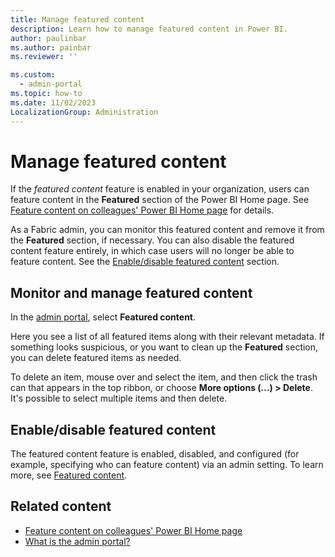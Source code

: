 ```yaml
---
title: Manage featured content
description: Learn how to manage featured content in Power BI.
author: paulinbar
ms.author: painbar
ms.reviewer: ''

ms.custom:
  - admin-portal
ms.topic: how-to
ms.date: 11/02/2023
LocalizationGroup: Administration
---
```


# Manage featured content

If the *featured content* feature is enabled in your organization, users can feature content in the **Featured** section of the Power BI Home page. See [Feature content on colleagues' Power BI Home page](/power-bi/collaborate-share/service-featured-content) for details.

As a Fabric admin, you can monitor this featured content and remove it from the **Featured** section, if necessary. You can also disable the featured content feature entirely, in which case users will no longer be able to feature content. See the [Enable/disable featured content](#enabledisable-featured-content) section.

## Monitor and manage featured content

In the [admin portal](admin-center.md), select **Featured content**.

Here you see a list of all featured items along with their relevant metadata. If something looks suspicious, or you want to clean up the **Featured** section, you can delete featured items as needed.

To delete an item, mouse over and select the item, and then click the trash can that appears in the top ribbon, or choose **More options (...) > Delete**. It's possible to select multiple items and then delete.

## Enable/disable featured content

The featured content feature is enabled, disabled, and configured (for example, specifying who can feature content) via an admin setting. To learn more, see [Featured content](service-admin-portal-export-sharing.md#featured-content).

## Related content

* [Feature content on colleagues' Power BI Home page](/power-bi/collaborate-share/service-featured-content)
* [What is the admin portal?](admin-center.md)
